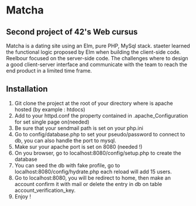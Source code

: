 # Matcha
## Second project of 42's Web cursus

Matcha is a dating site using an Elm, pure PHP, MySql stack. staeter learned the functional logic proposed by Elm when building the client-side code. Reelbour focused on the server-side code. The challenges where to design a good client-server interface and communicate with the team to reach the end product in a limited time frame.

## Installation

1. Git clone the project at the root of your directory where is apache hosted (by example : htdocs)
2. Add to your httpd.conf the property contained in .apache_Configuration for set single page on(needed)
3. Be sure that your sendmail path is set on your php.ini
4. Go to config/database.php to set your pseudo/password to connect to db, you can also handle the port to mysql.
5. Make sur your apache port is set on 8080 (needed !)
7. On you browser, go to localhost:8080/config/setup.php to create the database
8. You can seed the db with fake profile, go to localhost:8080/config/hydrate.php each reload will add 15 users.
9. Go to localhost:8080, you will be redirect to home, then make an account confirm it with mail or delete the entry in db on table account_verification_key.
10. Enjoy !
